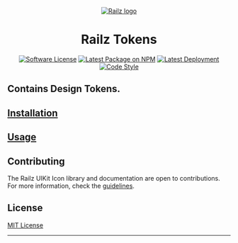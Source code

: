 <p align="center">
  <a href="https://railz.ai/" rel="noopener" target="_blank"><img src="https://files.readme.io/080c7e0-small-Normal_Logo.png" alt="Railz logo"></a>
</p>

<h1 align="center">Railz Tokens</h1>

<p align="center">
  <a href="https://github.com/railz-ai/railz-uikit/blob/master/LICENSE"><img src="https://img.shields.io/npm/l/@railzai/railz-tokens" alt="Software License"/></a>
  <a href="https://www.npmjs.com/package/@railzai/railz-tokens"><img src="https://img.shields.io/npm/v/@railzai/railz-tokens/latest.svg" alt="Latest Package on NPM"/></a>
  <a href="https://github.com/railz-ai/railz-uikit/actions/workflows/publish.yml"><img src="https://github.com/railz-ai/railz-uikit/actions/workflows/publish.yml/badge.svg" alt="Latest Deployment"/></a>
  <a href="https://stenciljs.com/docs/style-guide">
          <img src="https://img.shields.io/badge/code_style-stencil/stylelint/prettier-5851ff.svg?style=flat-square" alt="Code Style" />
      </a>
</p>
<h2>Contains Design Tokens.</h2>

## [Installation](../../INSTALLATION.md)

## [Usage](../../USAGE.md)

## Contributing

The Railz UIKit Icon library and documentation are open to contributions. For more information, check
the [guidelines](../../../CONTRIBUTING.md).

## License

[MIT License](../../../LICENSE)

---
